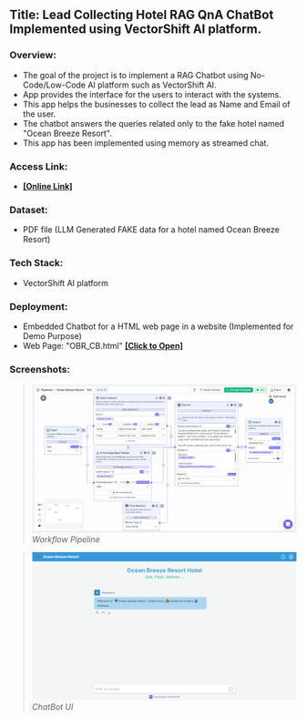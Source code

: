 ## Title: Lead Collecting Hotel RAG QnA ChatBot Implemented using VectorShift AI platform.


### Overview:
- The goal of the project is to implement a RAG Chatbot using No-Code/Low-Code AI platform such as VectorShift AI.
- App provides the interface for the users to interact with the systems.
- This app helps the businesses to collect the lead as Name and Email of the user.
- The chatbot answers the queries related only to the fake hotel named "Ocean Breeze Resort".
- This app has been implemented using memory as streamed chat.


### Access Link: 
- <a href="https://app.vectorshift.ai/chatbots/deployed/67c68c5d9c30f658199082ca" target="_blank"><b>[Online Link]</b></a>


### Dataset:
- PDF file (LLM Generated FAKE data for a hotel named Ocean Breeze Resort)


### Tech Stack:
- VectorShift AI platform


### Deployment: 
- Embedded Chatbot for a HTML web page in a website (Implemented for Demo Purpose)
- Web Page: "OBR_CB.html" <a href="OBR.html" target="_blank"><b>[Click to Open]</b></a>


### Screenshots:
>![Chatbot Pipeline](./images/OBR_pipeline.png)
*Workflow Pipeline*

>![Chatbot Interface](./images/OBR_CB.png)
*ChatBot UI*